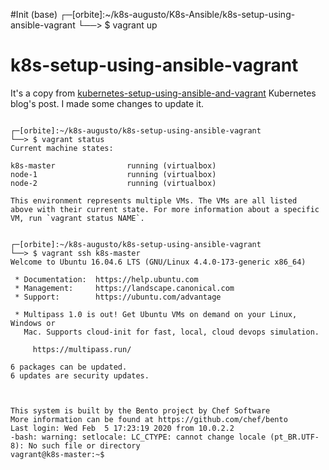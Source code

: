 #Init
(base) ┌─[orbite]:~/k8s-augusto/K8s-Ansible/k8s-setup-using-ansible-vagrant
└──> $ vagrant up

# k8s-setup-using-ansible-vagrant
It's a copy from [kubernetes-setup-using-ansible-and-vagrant](https://kubernetes.io/blog/2019/03/15/kubernetes-setup-using-ansible-and-vagrant/) Kubernetes blog's post. I made some changes to update it.

```

┌─[orbite]:~/k8s-augusto/k8s-setup-using-ansible-vagrant
└──> $ vagrant status
Current machine states:

k8s-master                running (virtualbox)
node-1                    running (virtualbox)
node-2                    running (virtualbox)

This environment represents multiple VMs. The VMs are all listed
above with their current state. For more information about a specific
VM, run `vagrant status NAME`.

```

```

┌─[orbite]:~/k8s-augusto/k8s-setup-using-ansible-vagrant
└──> $ vagrant ssh k8s-master
Welcome to Ubuntu 16.04.6 LTS (GNU/Linux 4.4.0-173-generic x86_64)

 * Documentation:  https://help.ubuntu.com
 * Management:     https://landscape.canonical.com
 * Support:        https://ubuntu.com/advantage

 * Multipass 1.0 is out! Get Ubuntu VMs on demand on your Linux, Windows or
   Mac. Supports cloud-init for fast, local, cloud devops simulation.

     https://multipass.run/

6 packages can be updated.
6 updates are security updates.



This system is built by the Bento project by Chef Software
More information can be found at https://github.com/chef/bento
Last login: Wed Feb  5 17:23:19 2020 from 10.0.2.2
-bash: warning: setlocale: LC_CTYPE: cannot change locale (pt_BR.UTF-8): No such file or directory
vagrant@k8s-master:~$

```
